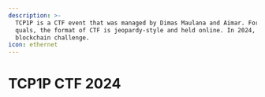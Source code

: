 ```yaml
---
description: >-
  TCP1P is a CTF event that was managed by Dimas Maulana and Aimar. For the
  quals, the format of CTF is jeopardy-style and held online. In 2024, there's
  blockchain challenge.
icon: ethernet
---
```


# TCP1P CTF 2024

